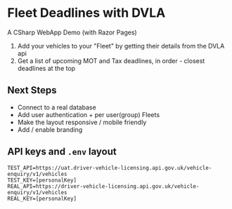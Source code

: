 # Fleet Deadlines with DVLA
A CSharp WebApp Demo (with Razor Pages)

1. Add your vehicles to your "Fleet" by getting their details from the DVLA api
2. Get a list of upcoming MOT and Tax deadlines, in order - closest deadlines at the top

## Next Steps
- Connect to a real database
- Add user authentication + per user(group) Fleets
- Make the layout responsive / mobile friendly
- Add / enable branding

## API keys and `.env` layout
```
TEST_API=https://uat.driver-vehicle-licensing.api.gov.uk/vehicle-enquiry/v1/vehicles
TEST_KEY=[personalKey]
REAL_API=https://driver-vehicle-licensing.api.gov.uk/vehicle-enquiry/v1/vehicles
REAL_KEY=[personalKey]
```
